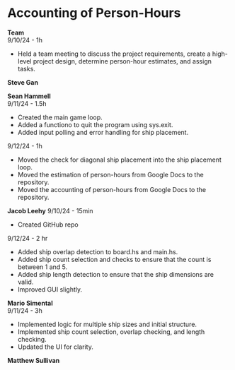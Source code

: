 # Accounting of Person-Hours

**Team** \
9/10/24 - 1h

- Held a team meeting to discuss the project requirements, create a high-level project design, determine person-hour estimates, and assign tasks.

**Steve Gan**

**Sean Hammell** \
9/11/24 - 1.5h

- Created the main game loop.
- Added a functiono to quit the program using sys.exit.
- Added input polling and error handling for ship placement.

9/12/24 - 1h

- Moved the check for diagonal ship placement into the ship placement loop.
- Moved the estimation of person-hours from Google Docs to the repository.
- Moved the accounting of person-hours from Google Docs to the repository.

**Jacob Leehy**
9/10/24 - 15min

- Created GitHub repo

9/12/24 - 2 hr

- Added ship overlap detection to board.hs and main.hs.
- Added ship count selection and checks to ensure that the count is between 1 and 5.
- Added ship length detection to ensure that the ship dimensions are valid.
- Improved GUI slightly.

**Mario Simental** \
9/11/24 - 3h

- Implemented logic for multiple ship sizes and initial structure.
- Implemented ship count selection, overlap checking, and length checking.
- Updated the UI for clarity.

**Matthew Sullivan**
